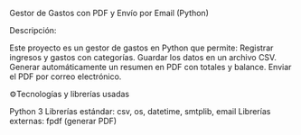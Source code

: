 Gestor de Gastos con PDF y Envío por Email (Python)

Descripción:

Este proyecto es un gestor de gastos en Python que permite:
Registrar ingresos y gastos con categorías.
Guardar los datos en un archivo CSV.
Generar automáticamente un resumen en PDF con totales y balance.
Enviar el PDF por correo electrónico.

⚙Tecnologías y librerías usadas

Python 3
Librerías estándar: csv, os, datetime, smtplib, email
Librerías externas: fpdf (generar PDF)
